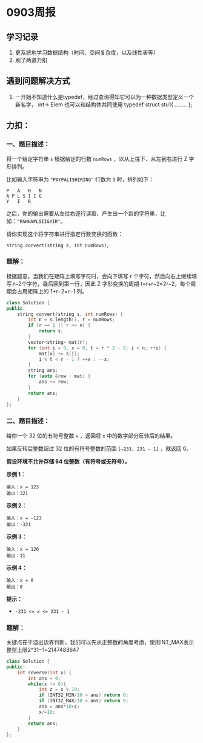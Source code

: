 # 0903周报

## 学习记录

1. 更系统地学习数据结构（时间、空间复杂度，以及线性表等）
2. 刷了两道力扣

## 遇到问题解决方式

1. 一开始不知道什么是typedef，经过查询得知它可以为一种数据类型定义一个新名字，
   int-> Elem
   也可以和结构体共同使用
   typedef struct stu1{
   ........
   };

## 力扣：

### 一、题目描述：

将一个给定字符串 `s` 根据给定的行数 `numRows` ，以从上往下、从左到右进行 Z 字形排列。

比如输入字符串为 `"PAYPALISHIRING"` 行数为 `3` 时，排列如下：

```
P   A   H   N
A P L S I I G
Y   I   R
```

之后，你的输出需要从左往右逐行读取，产生出一个新的字符串，比如：`"PAHNAPLSIIGYIR"`。

请你实现这个将字符串进行指定行数变换的函数：

```
string convert(string s, int numRows);
```

### 题解：

根据题意，当我们在矩阵上填写字符时，会向下填写 r 个字符，然后向右上继续填写 r−2个字符，最后回到第一行，因此 Z 字形变换的周期 t=r+r−2=2r−2，每个周期会占用矩阵上的 1+r−2=r−1 列。

```c++
class Solution {
public:
    string convert(string s, int numRows) {
        int n = s.length(), r = numRows;
        if (r == 1 || r >= n) {
            return s;
        }
        vector<string> mat(r);
        for (int i = 0, x = 0, t = r * 2 - 2; i < n; ++i) {
            mat[x] += s[i];
            i % t < r - 1 ? ++x : --x;
        }
        string ans;
        for (auto &row : mat) {
            ans += row;
        }
        return ans;
    }
};
```

### 二、题目描述：

给你一个 32 位的有符号整数 `x` ，返回将 `x` 中的数字部分反转后的结果。

如果反转后整数超过 32 位的有符号整数的范围 `[−231, 231 − 1]` ，就返回 0。

**假设环境不允许存储 64 位整数（有符号或无符号）。**

 

**示例 1：**

```
输入：x = 123
输出：321
```

**示例 2：**

```
输入：x = -123
输出：-321
```

**示例 3：**

```
输入：x = 120
输出：21
```

**示例 4：**

```
输入：x = 0
输出：0
```

 

**提示：**

- `-231 <= x <= 231 - 1`

### 题解：

关键点在于溢出边界判断，我们可以先从正整数的角度考虑，使用INT_MAX表示整型上限2^31−1=2147483647

```c++
class Solution {
public:
    int reverse(int x) {
        int ans = 0;
        while(x != 0){
            int z = x % 10;
            if (INT32_MIN/10 > ans) return 0;
            if (INT32_MAX/10 < ans) return 0;
            ans = ans*10+z;
            x/=10;
        }
        return ans;
    }
};

```


